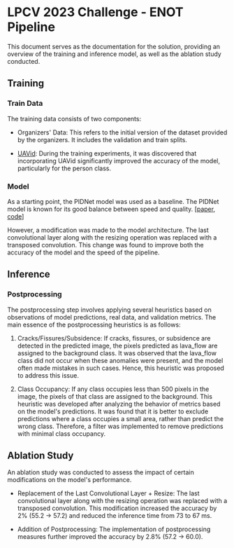 # LPCV 2023 Challenge - ENOT Pipeline

This document serves as the documentation for the solution, providing an overview of the training and inference model, as well as the ablation study conducted.

## Training

### Train Data

The training data consists of two components:

- Organizers' Data: This refers to the initial version of the dataset provided by the organizers. It includes the validation and train splits.

- [UAVid](https://arxiv.org/abs/1810.10438): During the training experiments, it was discovered that incorporating UAVid significantly improved the accuracy of the model, particularly for the person class.

### Model

As a starting point, the PIDNet model was used as a baseline. The PIDNet model is known for its good balance between speed and quality. [[paper](https://arxiv.org/pdf/2206.02066.pdf), [code](https://github.com/XuJiacong/PIDNet)]

However, a modification was made to the model architecture. The last convolutional layer along with the resizing operation was replaced with a transposed convolution. This change was found to improve both the accuracy of the model and the speed of the pipeline.

## Inference

### Postprocessing

The postprocessing step involves applying several heuristics based on observations of model predictions, real data, and validation metrics. The main essence of the postprocessing heuristics is as follows:

1. Cracks/Fissures/Subsidence: If cracks, fissures, or subsidence are detected in the predicted image, the pixels predicted as lava_flow are assigned to the background class. It was observed that the lava_flow class did not occur when these anomalies were present, and the model often made mistakes in such cases. Hence, this heuristic was proposed to address this issue.

2. Class Occupancy: If any class occupies less than 500 pixels in the image, the pixels of that class are assigned to the background. This heuristic was developed after analyzing the behavior of metrics based on the model's predictions. It was found that it is better to exclude predictions where a class occupies a small area, rather than predict the wrong class. Therefore, a filter was implemented to remove predictions with minimal class occupancy.

## Ablation Study

An ablation study was conducted to assess the impact of certain modifications on the model's performance.

- Replacement of the Last Convolutional Layer + Resize: The last convolutional layer along with the resizing operation was replaced with a transposed convolution. This modification increased the accuracy by 2% (55.2 -> 57.2) and reduced the inference time from 73 to 67 ms.

- Addition of Postprocessing: The implementation of postprocessing measures further improved the accuracy by 2.8% (57.2 -> 60.0).
